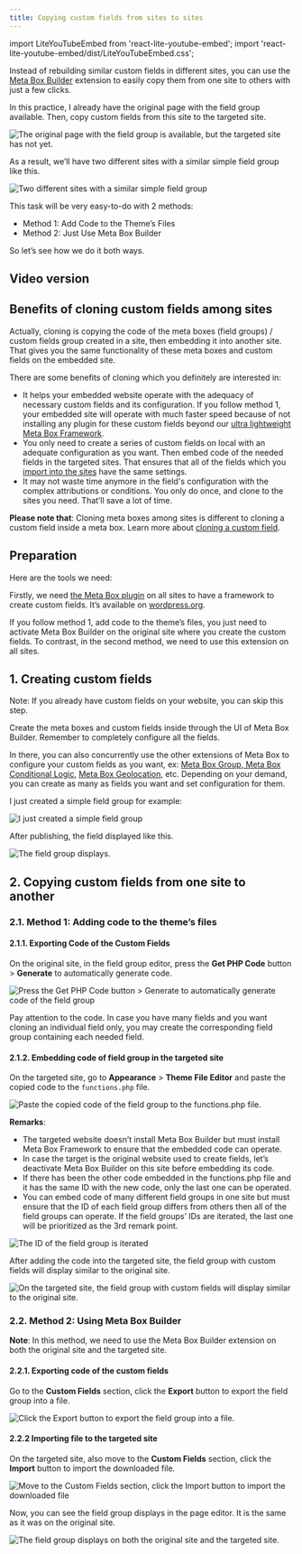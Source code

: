 ```yaml
---
title: Copying custom fields from sites to sites
---
```

import LiteYouTubeEmbed from 'react-lite-youtube-embed';
import 'react-lite-youtube-embed/dist/LiteYouTubeEmbed.css';

Instead of rebuilding similar custom fields in different sites, you can use the [Meta Box Builder](https://metabox.io/plugins/meta-box-builder/) extension to easily copy them from one site to others with just a few clicks.

In this practice, I already have the original page with the field group available. Then, copy custom fields from this site to the targeted site.

![The original page with the field group is available, but the targeted site has not yet.](https://i.imgur.com/N0IQOgB.png)

As a result, we’ll have two different sites with a similar simple field group like this. 

![Two different sites with a similar simple field group](https://i.imgur.com/iQCmPqH.png)

This task will be very easy-to-do with 2 methods:

* Method 1: Add Code to the Theme’s Files
* Method 2: Just Use Meta Box Builder

So let’s see how we do it both ways.

## Video version

<LiteYouTubeEmbed id='0_AOradkfyo'/>

## Benefits of cloning custom fields among sites

Actually, cloning is copying the code of the meta boxes (field groups) / custom fields group created in a site, then embedding it into another site. That gives you the same functionality of these meta boxes and custom fields on the embedded site.

There are some benefits of cloning which you definitely are interested in:

* It helps your embedded website operate with the adequacy of necessary custom fields and its configuration. If you follow method 1, your embedded site will operate with much faster speed because of not installing any plugin for these custom fields beyond our [ultra lightweight Meta Box Framework](https://wordpress.org/plugins/meta-box/).
* You only need to create a series of custom fields on local with an adequate configuration as you want. Then embed code of the needed fields in the targeted sites. That ensures that all of the fields which you [import into the sites](https://docs.metabox.io/tutorials/export-import-custom-fields-meta-box-builder/) have the same settings.
* It may not waste time anymore in the field's configuration with the complex attributions or conditions. You only do once, and clone to the sites you need. That’ll save a lot of time.

**Please note that**:
 Cloning meta boxes among sites is different to cloning a custom field inside a meta box. Learn more about [cloning a custom field](https://docs.metabox.io/cloning-fields/).

## Preparation

Here are the tools we need:

Firstly, we need  [the Meta Box plugin](https://wordpress.org/plugins/meta-box/) on all sites to have a framework to create custom fields. It’s available on [wordpress.org](https://wordpress.org/plugins/meta-box/).

If you follow method 1, add code to the theme’s files, you just need to activate Meta Box Builder on the original site where you create the custom fields. To contrast, in the second method, we need to use this extension on all sites.

## 1. Creating custom fields

Note: If you already have custom fields on your website, you can skip this step.

Create the meta boxes and custom fields inside through the UI of Meta Box Builder. Remember to completely configure all the fields.

In there, you can also concurrently use the other extensions of Meta Box to configure your custom fields as you want, ex: [Meta Box Group](https://docs.metabox.io/extensions/meta-box-group/),[ Meta Box Conditional Logic](https://metabox.io/plugins/meta-box-conditional-logic/), [Meta Box Geolocation](https://docs.metabox.io/extensions/meta-box-geolocation/), etc. Depending on your demand, you can create as many as fields you want and set configuration for them.

I just created a simple field group for example:

![I just created a simple field group](https://i.imgur.com/ucqWsSt.png)

After publishing, the field displayed like this.

![The field group displays.](https://i.imgur.com/ZwcWR4F.png)

## 2. Copying custom fields from one site to another

### 2.1. Method 1:  Adding code to the theme’s files

#### 2.1.1. Exporting Code of the Custom Fields

On the original site, in the field group editor, press the **Get PHP Code** button > **Generate** to automatically generate code.

![Press the Get PHP Code button > Generate to automatically generate code of the field group](https://i.imgur.com/krezr9O.png)

Pay attention to the code. In case you have many fields and you want cloning an individual field only, you may create the corresponding field group containing each needed field.

#### 2.1.2. Embedding code of field group in the targeted site

On the targeted site, go to **Appearance** > **Theme File Editor** and paste the copied code to the `functions.php` file.

![Paste the copied code of the field group to the functions.php file.](https://i.imgur.com/kq3yMwE.png)

**Remarks**:

* The targeted website doesn’t install Meta Box Builder but must install Meta Box Framework to ensure that the embedded code can operate.
* In case the target is the original website used to create fields, let’s deactivate Meta Box Builder on this site before embedding its code.
* If there has been the other code embedded in the functions.php file and it has the same ID with the new code, only the last one can be operated.
* You can embed code of many different field groups in one site but must ensure that the ID of each field group differs from others then all of the field groups can operate. If the field groups’ IDs are iterated, the last one will be prioritized as the 3rd remark point.

![The ID of the field group is iterated](https://i.imgur.com/Zu3A52x.png)

After adding the code into the targeted site, the field group with custom fields will display similar to the original site.

![On the targeted site, the field group with custom fields will display similar to the original site.](https://i.imgur.com/iQCmPqH.png)

### 2.2. Method 2: Using Meta Box Builder

**Note**: In this method, we need to use the Meta Box Builder extension on both the original site and the targeted site.

#### 2.2.1. Exporting code of the custom fields

Go to the **Custom Fields** section, click the **Export** button to export the field group into a file.

![Click the Export button to export the field group into a file.](https://i.imgur.com/8VJUbDL.png)

#### 2.2.2 Importing file to the targeted site

On the targeted site, also move to the **Custom Fields** section, click the **Import** button to import the downloaded file.

![Move to the Custom Fields section, click the Import button to import the downloaded file](https://i.imgur.com/bGLyicp.png)

Now, you can see the field group displays in the page editor. It is the same as it was on the original site.

![The field group displays on both the original site and the targeted site.](https://i.imgur.com/iQCmPqH.png)
